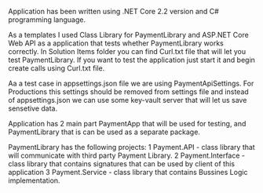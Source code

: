 Application has been written using .NET Core 2.2 version and C# programming language.

As a templates I used Class Library for PaymentLibrary and ASP.NET Core Web API as a application that tests whether 
PaymentLibrary works correctly. In Solution Items folder you can find Curl.txt file that will let you test PaymentLibrary.
If you want to test the application just start it and begin create calls using Curl.txt file.

Aa a test case in appsettings.json file we are using PaymentApiSettings. For Productions this settings should be removed 
from settings file and instead of appsettings.json we can use some key-vault server that will let us save sensetive data.

Application has 2 main part PaymentApp that will be used for testing, and PaymentLibrary that is can be used as a separate package.

PaymentLibrary has the following projects:
1 Payment.API - class library that will communicate with third party Payment Library.
2 Payment.Interface - class library that contains signatures that can be used by client of this application
3 Payment.Service - class library that contains Bussines Logic implementation.